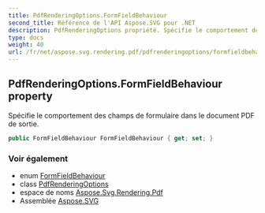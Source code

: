 ```yaml
---
title: PdfRenderingOptions.FormFieldBehaviour
second_title: Référence de l'API Aspose.SVG pour .NET
description: PdfRenderingOptions propriété. Spécifie le comportement des champs de formulaire dans le document PDF de sortie.
type: docs
weight: 40
url: /fr/net/aspose.svg.rendering.pdf/pdfrenderingoptions/formfieldbehaviour/
---
```

## PdfRenderingOptions.FormFieldBehaviour property

Spécifie le comportement des champs de formulaire dans le document PDF de sortie.

```csharp
public FormFieldBehaviour FormFieldBehaviour { get; set; }
```

### Voir également

* enum [FormFieldBehaviour](../../formfieldbehaviour/)
* class [PdfRenderingOptions](../)
* espace de noms [Aspose.Svg.Rendering.Pdf](../../pdfrenderingoptions/)
* Assemblée [Aspose.SVG](../../../)


